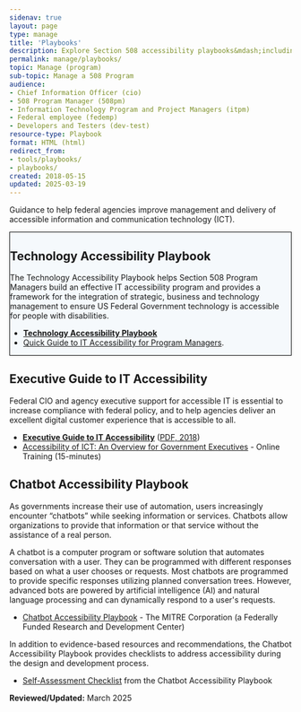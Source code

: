 ```yaml
---
sidenav: true
layout: page
type: manage
title: 'Playbooks'
description: Explore Section 508 accessibility playbooks&mdash;including the Technology Accessibility Playbook. Find guidance, strategies, and tools to help agencies build effective, inclusive ICT programs and services.
permalink: manage/playbooks/
topic: Manage (program)
sub-topic: Manage a 508 Program
audience:
- Chief Information Officer (cio)
- 508 Program Manager (508pm)
- Information Technology Program and Project Managers (itpm)
- Federal employee (fedemp)
- Developers and Testers (dev-test)
resource-type: Playbook
format: HTML (html)
redirect_from:
- tools/playbooks/
- playbooks/
created: 2018-05-15
updated: 2025-03-19
---
```

Guidance to help federal agencies improve management and delivery of accessible information and communication technology (ICT).

<div class="grid-col-12 border-base radius-lg padding-1" style="border: 1px solid black; background-color: #f5f9fc;">
  <h2>Technology Accessibility Playbook</h2>
  <p>The Technology Accessibility Playbook helps Section 508 Program Managers build an effective IT accessibility program and provides a framework for the integration of strategic, business and technology management to ensure US Federal Government technology is accessible for people with disabilities.</p>
  <ul>
    <li><a href="{{ site.baseurl }}/manage/playbooks/technology-accessibility-playbook/"><strong>Technology Accessibility Playbook</strong></a></li>
    <li><a href="{{ site.baseurl }}/manage/playbooks/accessibility-playbook-quick-guide">Quick Guide to IT Accessibility for Program Managers</a>.</li>
  </ul>
</div>

## Executive Guide to IT Accessibility
Federal CIO and agency executive support for accessible IT is essential to increase compliance with federal policy, and to help agencies deliver an excellent digital customer experience that is accessible to all. 

  * [**Executive Guide to IT Accessibility**]({{site.baseurl}}/manage/playbooks/exec-guide-accessibility) (<a href="https://assets.section508.gov/assets/files/Executive%20Guide%20to%20Federal%20IT%20Accessibility.pdf#overlay-context=tools/playbooks" target="_blank">PDF, 2018</a>)
  * [Accessibility of ICT: An Overview for Government Executives]({{site.baseurl}}/training/online-course/accessible-for-executives/) - Online Training (15-minutes)

## Chatbot Accessibility Playbook
As governments increase their use of automation, users increasingly encounter “chatbots” while seeking information or services. Chatbots allow organizations to provide that information or that service without the assistance of a real person. 

A chatbot is a computer program or software solution that automates conversation with a user. They can be programmed with different responses based on what a user chooses or requests. Most chatbots are programmed to provide specific responses utilizing planned conversation trees. However, advanced bots are powered by artificial intelligence (AI) and natural language processing and can dynamically respond to a user's requests.

  * [Chatbot Accessibility Playbook](https://mitre.github.io/chatbot-accessibility-playbook/index.html) - The MITRE Corporation (a Federally Funded Research and Development Center)

In addition to evidence-based resources and recommendations, the Chatbot Accessibility Playbook provides checklists to address accessibility during the design and development process.
  * [Self-Assessment Checklist](https://mitre.github.io/chatbot-accessibility-playbook/docs/A_2.html) from the Chatbot Accessibility Playbook

**Reviewed/Updated:** March 2025